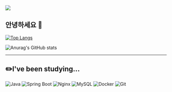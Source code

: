 <img src="https://capsule-render.vercel.app/api?type=soft&color=hexcode &height=400&section=header&text=Software Develpment's GitHub&fontSize=70" />

## 안녕하세요 🐹


[![Top Langs](https://github-readme-stats.vercel.app/api/top-langs/?username=hsuush)](https://github.com/anuraghazra/github-readme-stats)

![Anurag's GitHub stats](https://github-readme-stats.vercel.app/api?username=hsuush&show_icons=true&theme=github_dark)


---


## ✏️I've been studying...
![Java](https://img.shields.io/badge/Java-007396?style=for-the-badge&logo=java&logoColor=white)
![Spring Boot](https://img.shields.io/badge/Spring%20Boot-6DB33F?style=for-the-badge&logo=spring-boot&logoColor=white)
![Nginx](https://img.shields.io/badge/Nginx-009639?style=for-the-badge&logo=nginx&logoColor=white)
![MySQL](https://img.shields.io/badge/MySQL-4479A1?style=for-the-badge&logo=mysql&logoColor=white)
![Docker](https://img.shields.io/badge/Docker-2496ED?style=for-the-badge&logo=docker&logoColor=white)
![Git](https://img.shields.io/badge/Git-F05032?style=for-the-badge&logo=git&logoColor=white)
